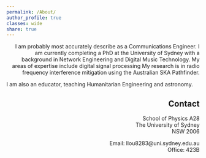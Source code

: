 ```yaml
---
permalink: /About/
author_profile: true
classes: wide
share: true
---
```


<p style="text-align:right;">
I am probably most accurately describe as a Communications Engineer. I am currently
completing a PhD at the University of Sydney with a background in Network Engineering
and Digital Music Technology. My areas of expertise include digital signal processing
My research is in radio frequency interference mitigation using the Australian
SKA Pathfinder.

I am also an educator, teaching Humanitarian Engineering and astronomy.
</p>

<h2 style="text-align:right;">
  Contact
</h2>

<p style="text-align:right;">
School of Physics A28
<br>The University of Sydney
<br>NSW 2006
</p>

<p style="text-align:right;">
Email: llou8283@uni.sydney.edu.au
<br>Office: 423B
</p>
